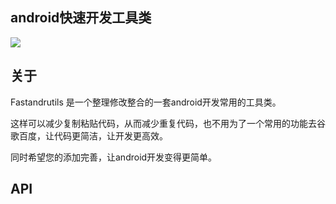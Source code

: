 ## android快速开发工具类

![](http://upload-images.jianshu.io/upload_images/2383936-04e12f5855b6771e.png?imageMogr2/auto-orient/strip%7CimageView2/2/w/1240)

## 关于

Fastandrutils 是一个整理修改整合的一套android开发常用的工具类。 

这样可以减少复制粘贴代码，从而减少重复代码，也不用为了一个常用的功能去谷歌百度，让代码更简洁，让开发更高效。

同时希望您的添加完善，让android开发变得更简单。

## API


